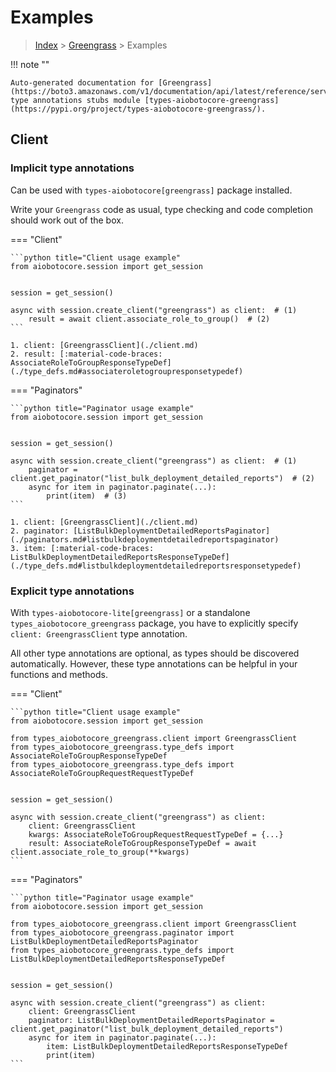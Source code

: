 # Examples

> [Index](../README.md) > [Greengrass](./README.md) > Examples

!!! note ""

    Auto-generated documentation for [Greengrass](https://boto3.amazonaws.com/v1/documentation/api/latest/reference/services/greengrass.html#Greengrass)
    type annotations stubs module [types-aiobotocore-greengrass](https://pypi.org/project/types-aiobotocore-greengrass/).

## Client

### Implicit type annotations

Can be used with `types-aiobotocore[greengrass]` package installed.

Write your `Greengrass` code as usual,
type checking and code completion should work out of the box.



=== "Client"

    ```python title="Client usage example"
    from aiobotocore.session import get_session


    session = get_session()

    async with session.create_client("greengrass") as client:  # (1)
        result = await client.associate_role_to_group()  # (2)
    ```

    1. client: [GreengrassClient](./client.md)
    2. result: [:material-code-braces: AssociateRoleToGroupResponseTypeDef](./type_defs.md#associateroletogroupresponsetypedef) 



=== "Paginators"

    ```python title="Paginator usage example"
    from aiobotocore.session import get_session


    session = get_session()

    async with session.create_client("greengrass") as client:  # (1)
        paginator = client.get_paginator("list_bulk_deployment_detailed_reports")  # (2)
        async for item in paginator.paginate(...):
            print(item)  # (3)
    ```

    1. client: [GreengrassClient](./client.md)
    2. paginator: [ListBulkDeploymentDetailedReportsPaginator](./paginators.md#listbulkdeploymentdetailedreportspaginator)
    3. item: [:material-code-braces: ListBulkDeploymentDetailedReportsResponseTypeDef](./type_defs.md#listbulkdeploymentdetailedreportsresponsetypedef) 




### Explicit type annotations

With `types-aiobotocore-lite[greengrass]`
or a standalone `types_aiobotocore_greengrass` package, you have to explicitly specify
`client: GreengrassClient` type annotation.

All other type annotations are optional, as types should be discovered automatically.
However, these type annotations can be helpful in your functions and methods.


=== "Client"

    ```python title="Client usage example"
    from aiobotocore.session import get_session

    from types_aiobotocore_greengrass.client import GreengrassClient
    from types_aiobotocore_greengrass.type_defs import AssociateRoleToGroupResponseTypeDef
    from types_aiobotocore_greengrass.type_defs import AssociateRoleToGroupRequestRequestTypeDef


    session = get_session()

    async with session.create_client("greengrass") as client:
        client: GreengrassClient
        kwargs: AssociateRoleToGroupRequestRequestTypeDef = {...}
        result: AssociateRoleToGroupResponseTypeDef = await client.associate_role_to_group(**kwargs)
    ```



=== "Paginators"

    ```python title="Paginator usage example"
    from aiobotocore.session import get_session

    from types_aiobotocore_greengrass.client import GreengrassClient
    from types_aiobotocore_greengrass.paginator import ListBulkDeploymentDetailedReportsPaginator
    from types_aiobotocore_greengrass.type_defs import ListBulkDeploymentDetailedReportsResponseTypeDef


    session = get_session()

    async with session.create_client("greengrass") as client:
        client: GreengrassClient
        paginator: ListBulkDeploymentDetailedReportsPaginator = client.get_paginator("list_bulk_deployment_detailed_reports")
        async for item in paginator.paginate(...):
            item: ListBulkDeploymentDetailedReportsResponseTypeDef
            print(item)
    ```


